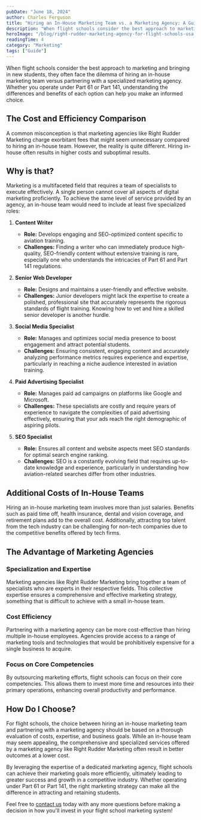 ```yaml
---
pubDate: "June 18, 2024"
author: Charles Ferguson
title: "Hiring an In-House Marketing Team vs. a Marketing Agency: A Guide for Flight Schools"
description: "When flight schools consider the best approach to marketing and bringing in new students, they often face the dilemma of hiring an in-house marketing team versus partnering with a specialized marketing agency."
heroImage: "/blog/right-rudder-marketing-agency-for-flight-schools-usa.jpg"
readingTime: 4
category: "Marketing"
tags: ["Guide"]
---
```


When flight schools consider the best approach to marketing and bringing in new students, they often face the dilemma of hiring an in-house marketing team versus partnering with a specialized marketing agency. Whether you operate under Part 61 or Part 141, understanding the differences and benefits of each option can help you make an informed choice.

## The Cost and Efficiency Comparison

A common misconception is that marketing agencies like Right Rudder Marketing charge exorbitant fees that might seem unnecessary compared to hiring an in-house team. However, the reality is quite different. Hiring in-house often results in higher costs and suboptimal results.

## Why is that?

Marketing is a multifaceted field that requires a team of specialists to execute effectively. A single person cannot cover all aspects of digital marketing proficiently. To achieve the same level of service provided by an agency, an in-house team would need to include at least five specialized roles:

1. **Content Writer**

   - **Role:** Develops engaging and SEO-optimized content specific to aviation training.
   - **Challenges:** Finding a writer who can immediately produce high-quality, SEO-friendly content without extensive training is rare, especially one who understands the intricacies of Part 61 and Part 141 regulations.

2. **Senior Web Developer**

   - **Role:** Designs and maintains a user-friendly and effective website.
   - **Challenges:** Junior developers might lack the expertise to create a polished, professional site that accurately represents the rigorous standards of flight training. Knowing how to vet and hire a skilled senior developer is another hurdle.

3. **Social Media Specialist**

   - **Role:** Manages and optimizes social media presence to boost engagement and attract potential students.
   - **Challenges:** Ensuring consistent, engaging content and accurately analyzing performance metrics requires experience and expertise, particularly in reaching a niche audience interested in aviation training.

4. **Paid Advertising Specialist**

   - **Role:** Manages paid ad campaigns on platforms like Google and Microsoft.
   - **Challenges:** These specialists are costly and require years of experience to navigate the complexities of paid advertising effectively, ensuring that your ads reach the right demographic of aspiring pilots.

5. **SEO Specialist**
   - **Role:** Ensures all content and website aspects meet SEO standards for optimal search engine ranking.
   - **Challenges:** SEO is a constantly evolving field that requires up-to-date knowledge and experience, particularly in understanding how aviation-related searches differ from other industries.

## Additional Costs of In-House Teams

Hiring an in-house marketing team involves more than just salaries. Benefits such as paid time off, health insurance, dental and vision coverage, and retirement plans add to the overall cost. Additionally, attracting top talent from the tech industry can be challenging for non-tech companies due to the competitive benefits offered by tech firms.

## The Advantage of Marketing Agencies

### Specialization and Expertise

Marketing agencies like Right Rudder Marketing bring together a team of specialists who are experts in their respective fields. This collective expertise ensures a comprehensive and effective marketing strategy, something that is difficult to achieve with a small in-house team.

### Cost Efficiency

Partnering with a marketing agency can be more cost-effective than hiring multiple in-house employees. Agencies provide access to a range of marketing tools and technologies that would be prohibitively expensive for a single business to acquire.

### Focus on Core Competencies

By outsourcing marketing efforts, flight schools can focus on their core competencies. This allows them to invest more time and resources into their primary operations, enhancing overall productivity and performance.

## How Do I Choose?

For flight schools, the choice between hiring an in-house marketing team and partnering with a marketing agency should be based on a thorough evaluation of costs, expertise, and business goals. While an in-house team may seem appealing, the comprehensive and specialized services offered by a marketing agency like Right Rudder Marketing often result in better outcomes at a lower cost.

By leveraging the expertise of a dedicated marketing agency, flight schools can achieve their marketing goals more efficiently, ultimately leading to greater success and growth in a competitive industry. Whether operating under Part 61 or Part 141, the right marketing strategy can make all the difference in attracting and retaining students.

Feel free to [contact us](https://rightruddermarketing.com/contact) today with any more questions before making a decision in how you'll invest in your flight school marketing system!
